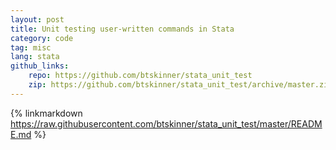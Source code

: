 ```yaml
---
layout: post
title: Unit testing user-written commands in Stata
category: code
tag: misc
lang: stata
github_links:
    repo: https://github.com/btskinner/stata_unit_test
    zip: https://github.com/btskinner/stata_unit_test/archive/master.zip
---
```


{% linkmarkdown https://raw.githubusercontent.com/btskinner/stata_unit_test/master/README.md %}
